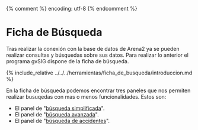 {% comment %} encoding: utf-8 {% endcomment %}

# Ficha de Búsqueda

Tras realizar la conexión con la base de datos de Arena2 ya se pueden realizar 
consultas y búsquedas sobre sus datos. Para realizar lo anterior el programa gvSIG 
dispone de la ficha de búsqueda.

{% include_relative ../../../herramientas/ficha_de_busqueda/introduccion.md %}

En la ficha de búsqueda podemos encontrar tres paneles que nos permiten realizar
busuqedas con mas o menos funcionalidades. Estos son:

* El panel de "[búsqueda simplificada](../../../herramientas/ficha_de_busqueda/simplificada.md)".
* El panel de "[búsqueda avanzada](../../../herramientas/ficha_de_busqueda/avanzada.md)".
* El panel de "[búsqueda de accidentes](falta.md)".


